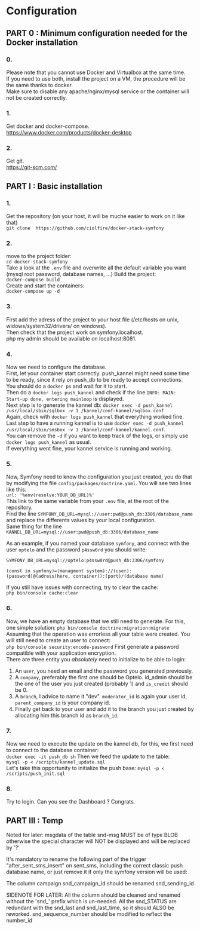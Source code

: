 Configuration
=============

PART 0 : Minimum configuration needed for the Docker installation
------
### 0.
Please note that you cannot use Docker and Virtualbox at the same time.  
If you need to use both, install the project on a VM, the procedure will be the same thanks to docker.  
Make sure to disable any apache/nginx/mysql service or the container will not be created correctly.  
### 1.
Get docker and docker-compose.  
https://www.docker.com/products/docker-desktop  
### 2.
Get git.  
https://git-scm.com/  

PART I : Basic installation
---------------------------
### 1.
Get the repository (on your host, it will be muche easier to work on it like that)  
`git clone  https://github.com/ciolfire/docker-stack-symfony`  
### 2.
move to the project folder:  
`cd docker-stack-symfony`  
Take a look at the `.env` file and overwrite all the default variable you want (mysql root password, database names, ...)
Build the project:  
`docker-compose build`  
Create and start the containers:  
`docker-compose up -d`  
### 3.
First add the adress of the project to your host file (/etc/hosts on unix, widows/system32/drivers/ on windows).  
Then check that the project work on symfony.localhost.  
php my admin should be available on localhost:8081.  
### 4.
Now we need to configure the database.  
First, let your container start correctly. push_kannel might need some time to be ready, since it rely on push_db to be ready to accept connections.  
You should do a `docker ps` and wait for it to start.  
Then do a `docker logs push_kannel` and check if the line `INFO: MAIN: Start-up done, entering mainloop` is displayed.  
Next step is to generate the kannel db: `docker exec -d push_kannel /usr/local/sbin/sqlbox -v 1 /kannel/conf-kannel/sqlbox.conf`  
Again, check with `docker logs push_kannel` that everything worked fine.  
Last step to have a running kannel is to use `docker exec -d push_kannel /usr/local/sbin/smsbox -v 1 /kannel/conf-kannel/kannel.conf`.  
You can remove the `-d` if you want to keep track of the logs, or simply use `docker logs push_kannel` as usual.  
If everything went fine, your kannel service is running and working.  
### 5.
Now, Symfony need to know the configuration you just created, you do that by modifying the file `config/packages/doctrine.yaml`. You will see two lines like this:  
`url: '%env(resolve:YOUR_DB_URL)%'`  
This link to the same variable from your `.env` file, at the root of the repository.  
Find the line `SYMFONY_DB_URL=mysql://user:pwd@push_db:3306/database_name` and replace the differents values by your local configuration.  
Same thing for the line `KANNEL_DB_URL=mysql://user:pwd@push_db:3306/database_name`

As an example, if you named your database `symfony`, and connect with the user `optelo` and the password `p4ssw0rd` you should write:

`SYMFONY_DB_URL=mysql://optelo:p4ssw0rd@push_db:3306/symfony`

`(const in symfony)=(managment system)://(user):(password)@(adress(here, container)):(port)/(database name)`


If you still have issues with connecting, try to clear the cache:  
`php bin/console cache:clear`  
### 6.
Now, we have an empty database that we still need to generate. For this, one simple solution:
`php bin/console doctrine:migration:migrate`  
Assuming that the operation was errorless all your table were created. You will still need to create an user to connect:  
`php bin/console security:encode-password` First generate a password compatible with your application encryption.  
There are three entity you *absolutely* need to initialize to be able to login:  

1. An `user`, you need an email and the password you generated previously.
2. A `company`, preferably the first one should be Optelo. id_admin should be the one of the user you just created (probably 1) and `is_credit` should be 0.
3. A `branch`, I advice to name it "dev". `moderator_id` is again your user id, `parent_company_id` is your company id.
4. Finally get back to your user and add it to the branch you just created by allocating him this branch id as `branch_id`.
### 7.
Now we need to execute the update on the kannel db, for this, we first need to connect to the database container:  
`docker exec -it push_db sh`
Then we feed the update to the table:  
`mysql -p < /scripts/kannel_update.sql`  
Let's take this opportunity to initialize the push base:
`mysql -p < /scripts/push_init.sql`  

### 8.
Try to login. Can you see the Dashboard ? Congrats.


PART III : Temp
---------
Noted for later: msgdata of the table snd-msg MUST be of type BLOB otherwise the special character will NOT be displayed and will be replaced by '?'

It's mandatory to rename the following part of the trigger "after_sent_sms_insert" on sent_sms, including the correct classic push database name, or just remove it if only the symfony version will be used:

The column campaign snd_campaign_id should be renamed snd_sending_id

SIDENOTE FOR LATER: All the column should be cleaned and renamed without the 'snd_' prefix which is un-needed. All the snd_STATUS are redundant with the snd_last and snd_last_time, so it should ALSO be reworked. snd_sequence_number should be modified to reflect the number_id

